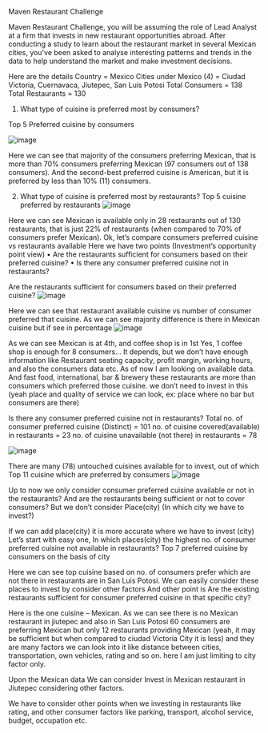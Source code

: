 Maven Restaurant Challenge

Maven Restaurant Challenge, you will be assuming the role of Lead Analyst at a firm that invests in new restaurant opportunities abroad. After conducting a study to learn about the restaurant market in several Mexican cities, you've been asked to analyse interesting patterns and trends in the data to help understand the market and make investment decisions.

Here are the details 
Country = Mexico
Cities under Mexico (4) = Ciudad Victoria, Cuernavaca, Jiutepec, San Luis Potosi
Total Consumers = 138
Total Restaurants = 130

1) What type of cuisine is preferred most by consumers?

Top 5 Preferred cuisine by consumers
 


![image](https://user-images.githubusercontent.com/86475444/137787669-c47c2dd7-8d3b-47c4-a90b-a8f56b533f2e.png)




Here we can see that majority of the consumers preferring Mexican, that is more than 70% consumers preferring Mexican (97 consumers out of 138 consumers).
And the second-best preferred cuisine is American, but it is preferred by less than 10% (11) consumers. 

2) What type of cuisine is preferred most by restaurants?
Top 5 cuisine preferred by restaurants
![image](https://user-images.githubusercontent.com/86475444/137787707-91e0c764-20c4-4246-8454-e0985c1b5bc8.png)
 

Here we can see Mexican is available only in 28 restaurants out of 130 restaurants, that is just 22% of restaurants (when compared to 70% of consumers prefer Mexican).
Ok, let’s compare consumers preferred cuisine vs restaurants available 
Here we have two points (Investment’s opportunity point view)
•	Are the restaurants sufficient for consumers based on their preferred cuisine?
•	Is there any consumer preferred cuisine not in restaurants?




Are the restaurants sufficient for consumers based on their preferred cuisine?
 ![image](https://user-images.githubusercontent.com/86475444/137787744-8da95241-3f09-4ddf-94bb-63422717987e.png)

Here we can see that restaurant available cuisine vs number of consumer preferred that cuisine.
As we can see majority difference is there in Mexican cuisine but if see in percentage
![image](https://user-images.githubusercontent.com/86475444/137787790-fa8c080f-e2f3-4a29-9380-9a4b2504bdde.png)

 
As we can see Mexican is at 4th, and coffee shop is in 1st 
Yes, 1 coffee shop is enough for 8 consumers... 
It depends, but we don’t have enough information like Restaurant seating capacity, profit margin, working hours, and also the consumers data etc. As of now I am looking on available data.
And fast food, international, bar & brewery these restaurants are more than consumers which preferred those cuisine. we don’t need to invest in this (yeah place and quality of service we can look, ex: place where no bar but consumers are there)

Is there any consumer preferred cuisine not in restaurants?
Total no. of consumer preferred cuisine (Distinct)    = 101
no. of cuisine covered(available) in restaurants         = 23
no. of cuisine unavailable (not there) in restaurants = 78


![image](https://user-images.githubusercontent.com/86475444/137787833-625cb5a6-aad7-4cf6-87d1-0da552e88038.png)





There are many (78) untouched cuisines available for to invest, out of which Top 11 cuisine which are preferred by consumers
 ![image](https://user-images.githubusercontent.com/86475444/137787889-5605d0d3-43fd-4d07-9cdb-ba4b38057b72.png)


Up to now we only consider consumer preferred cuisine available or not in the restaurants? And are the restaurants being sufficient or not to cover consumers? But we don’t consider Place(city) (In which city we have to invest?)
	

If we can add place(city) it is more accurate where we have to invest (city)
Let’s start with easy one, 
In which places(city) the highest no. of consumer preferred cuisine not available in restaurants?
Top 7 preferred cuisine by consumers on the basis of city
 
Here we can see top cuisine based on no. of consumers prefer which are not there in restaurants are in San Luis Potosi.
We can easily consider these places to invest by consider other factors 
And other point is
Are the existing restaurants sufficient for consumer preferred cuisine in that specific city?
 


Here is the one cuisine – Mexican.
As we can see there is no Mexican restaurant in jiutepec and also in San Luis Potosi 60 consumers are preferring Mexican but only 12 restaurants providing Mexican (yeah, it may be sufficient but when compared to ciudad Victoria City it is less) and they are many factors we can look into it like distance between cities, transportation, own vehicles, rating and so on. here I am just limiting to city factor only.

Upon the Mexican data
We can consider Invest in Mexican restaurant in Jiutepec considering other factors.


We have to consider other points when we investing in restaurants like rating, and other consumer factors like parking, transport, alcohol service, budget, occupation etc.







